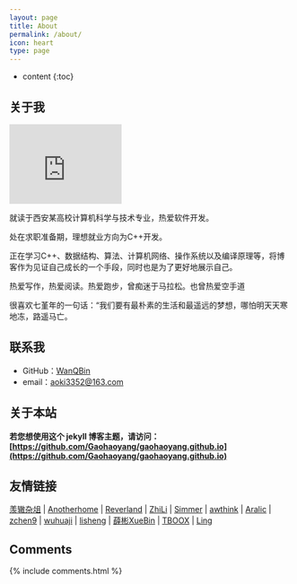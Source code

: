 ```yaml
---
layout: page
title: About
permalink: /about/
icon: heart
type: page
---
```


* content
{:toc}

## 关于我

<iframe src="https://github.com/WQBin" style="border: 0;height: 142px;width: 200px;overflow: hidden;" frameBorder="0"></iframe>

就读于西安某高校计算机科学与技术专业，热爱软件开发。

处在求职准备期，理想就业方向为C++开发。

正在学习C++、数据结构、算法、计算机网络、操作系统以及编译原理等，将博客作为见证自己成长的一个手段，同时也是为了更好地展示自己。

热爱写作，热爱阅读。热爱跑步，曾痴迷于马拉松。也曾热爱空手道

很喜欢七堇年的一句话：“我们要有最朴素的生活和最遥远的梦想，哪怕明天天寒地冻，路遥马亡。



## 联系我

* GitHub：[WanQBin](https://github.com/WQBin)
* email：aoki3352@163.com


## 关于本站

**若您想使用这个 jekyll 博客主题，请访问：[https://github.com/Gaohaoyang/gaohaoyang.github.io](https://github.com/Gaohaoyang/gaohaoyang.github.io)**



## 友情链接

[羡辙杂俎](http://zhangwenli.com/blog) \| [Anotherhome](https://www.anotherhome.net) \| [Reverland](http://reverland.org/) \| [ZhiLi](http://lizhipower.github.io/) \| [Simmer](http://simmer-jun.github.io/) \| [awthink](http://awthink.net/) \| [Aralic](http://aralic.github.io/) \| [zchen9](http://www.chen9.info/) \| [wuhuaji](http://wuhuaji.me/) \| [lisheng](http://www.lishengcn.cn/) \| [薛彬XueBin](http://axuebin.com/blog/) \| [TBOOX](http://www.tboox.org/cn/) \|  [Ling](http://linglinyp.com/)

## Comments

{% include comments.html %}
